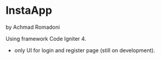 # InstaApp
by Achmad Romadoni

Using framework Code Igniter 4. <br>
<ul>
  <li>only UI for login and register page (still on development).</li>
</ul>

